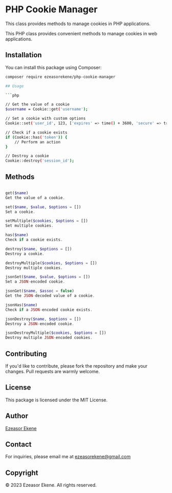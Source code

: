 # PHP Cookie Manager

This class provides methods to manage cookies in PHP applications.

This PHP class provides convenient methods to manage cookies in web applications.

## Installation

You can install this package using Composer:

```bash
composer require ezeasorekene/php-cookie-manager

## Usage

```php

// Get the value of a cookie
$username = Cookie::get('username');

// Set a cookie with custom options
Cookie::set('user_id', 123, ['expires' => time() + 3600, 'secure' => true]);

// Check if a cookie exists
if (Cookie::has('token')) {
    // Perform an action
}

// Destroy a cookie
Cookie::destroy('session_id');

```

## Methods

```php

get($name)
Get the value of a cookie.

set($name, $value, $options = [])
Set a cookie.

setMultiple($cookies, $options = [])
Set multiple cookies.

has($name)
Check if a cookie exists.

destroy($name, $options = [])
Destroy a cookie.

destroyMultiple($cookies, $options = [])
Destroy multiple cookies.

jsonSet($name, $value, $options = [])
Set a JSON-encoded cookie.

jsonGet($name, $assoc = false)
Get the JSON-decoded value of a cookie.

jsonHas($name)
Check if a JSON-encoded cookie exists.

jsonDestroy($name, $options = [])
Destroy a JSON-encoded cookie.

jsonDestroyMultiple($cookies, $options = [])
Destroy multiple JSON-encoded cookies.

```

## Contributing

If you'd like to contribute, please fork the repository and make your changes. Pull requests are warmly welcome.

## License

This package is licensed under the MIT License.

## Author

[Ezeasor Ekene](https://github.com/ezeasorekene)

## Contact

For inquiries, please email me at <ezeasorekene@gmail.com>

## Copyright

© 2023 Ezeasor Ekene. All rights reserved.
